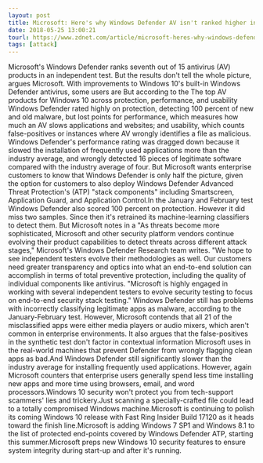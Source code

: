 ```yaml
---
layout: post
title: Microsoft: Here's why Windows Defender AV isn't ranked higher in new antivirus tests
date: 2018-05-25 13:00:21
tourl: https://www.zdnet.com/article/microsoft-heres-why-windows-defender-av-isnt-ranked-higher-in-new-antivirus-tests/
tags: [attack]
---
```

Microsoft's Windows Defender ranks seventh out of 15 antivirus (AV) products in an independent test. But the results don't tell the whole picture, argues Microsoft. With improvements to Windows 10's built-in Windows Defender antivirus, some users are But according to the The top AV products for Windows 10 across protection, performance, and usability Windows Defender rated highly on protection, detecting 100 percent of new and old malware, but lost points for performance, which measures how much an AV slows applications and websites; and usability, which counts false-positives or instances where AV wrongly identifies a file as malicious. Windows Defender's performance rating was dragged down because it slowed the installation of frequently used applications more than the industry average, and wrongly detected 16 pieces of legitimate software compared with the industry average of four. But Microsoft wants enterprise customers to know that Windows Defender is only half the picture, given the option for customers to also deploy Windows Defender Advanced Threat Protection's (ATP) "stack components" including Smartscreen, Application Guard, and Application Control.In the January and February test Windows Defender also scored 100 percent on protection. However it did miss two samples. Since then it's retrained its machine-learning classifiers to detect them. But Microsoft notes in a "As threats become more sophisticated, Microsoft and other security platform vendors continue evolving their product capabilities to detect threats across different attack stages," Microsoft's Windows Defender Research team writes. "We hope to see independent testers evolve their methodologies as well. Our customers need greater transparency and optics into what an end-to-end solution can accomplish in terms of total preventive protection, including the quality of individual components like antivirus. "Microsoft is highly engaged in working with several independent testers to evolve security testing to focus on end-to-end security stack testing." Windows Defender still has problems with incorrectly classifying legitimate apps as malware, according to the January-February test. However, Microsoft contends that all 21 of the misclassified apps were either media players or audio mixers, which aren't common in enterprise environments. It also argues that the false-positives in the synthetic test don't factor in contextual information Microsoft uses in the real-world machines that prevent Defender from wrongly flagging clean apps as bad.And Windows Defender still significantly slower than the industry average for installing frequently used applications. However, again Microsoft counters that enterprise users generally spend less time installing new apps and more time using browsers, email, and word processors.Windows 10 security won't protect you from tech-support scammers' lies and trickery.Just scanning a specially-crafted file could lead to a totally compromised Windows machine.Microsoft is continuing to polish its coming Windows 10 release with Fast Ring Insider Build 17120 as it heads toward the finish line.Microsoft is adding Windows 7 SP1 and Windows 8.1 to the list of protected end-points covered by Windows Defender ATP, starting this summer.Microsoft preps new Windows 10 security features to ensure system integrity during start-up and after it's running.